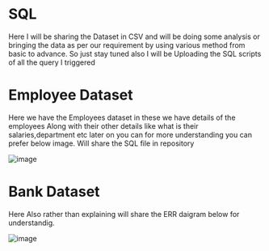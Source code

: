 # SQL
Here I will be sharing the Dataset in CSV and will be doing some analysis or bringing the data as per
our requirement by using various method from basic to advance. So just stay tuned also I will 
be Uploading the SQL scripts of all the query I triggered

# Employee Dataset
Here we have the Employees dataset in these we have details of the employees Along with
their other details like what is their salaries,department etc later on you can for more
understanding you can prefer below image. Will share the SQL file in repository

![image](https://user-images.githubusercontent.com/104570975/222703311-38c178b7-8e32-4e9e-9b9c-58e7e210650d.png)

# Bank Dataset

Here Also rather than explaining will share the ERR daigram below for understandig.

![image](https://user-images.githubusercontent.com/104570975/222707648-48f8df3f-0532-4558-a5e7-1eac5cb2b76b.png)


